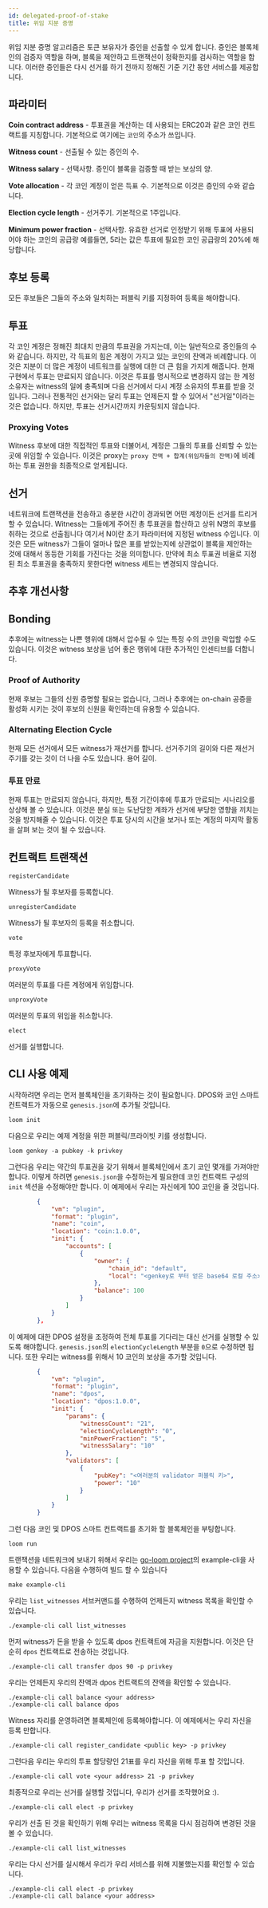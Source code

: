 ```yaml
---
id: delegated-proof-of-stake
title: 위임 지분 증명
---
```

위임 지분 증명 알고리즘은 토큰 보유자가 증인을 선출할 수 있게 합니다. 증인은 블록체인의 검증자 역할을 하며, 블록을 제안하고 트랜잭션이 정확한지를 검사하는 역할을 합니다. 이러한 증인들은 다시 선거를 하기 전까지 정해진 기준 기간 동안 서비스를 제공합니다.

## 파라미터

**Coin contract address** - 투표권을 계산하는 데 사용되는 ERC20과 같은 코인 컨트랙트를 지칭합니다. 기본적으로 여기에는 `코인`의 주소가 쓰입니다.

**Witness count** - 선출될 수 있는 증인의 수.

**Witness salary** - 선택사항. 증인이 블록을 검증할 때 받는 보상의 양.

**Vote allocation** - 각 코인 계정이 얻은 득표 수. 기본적으로 이것은 증인의 수와 같습니다.

**Election cycle length** - 선거주기. 기본적으로 1주입니다.

**Minimum power fraction** - 선택사항. 유효한 선거로 인정받기 위해 투표에 사용되어야 하는 코인의 공급량 예를들면, 5라는 값은 투표에 필요한 코인 공급량의 20%에 해당합니다.

## 후보 등록

모든 후보들은 그들의 주소와 일치하는 퍼블릭 키를 지정하여 등록을 해야합니다.

## 투표

각 코인 계정은 정해진 최대치 만큼의 투표권을 가지는데, 이는 일반적으로 증인들의 수와 같습니다. 하지만, 각 득표의 힘은 계정이 가지고 있는 코인의 잔액과 비례합니다. 이것은 지분이 더 많은 계정이 네트워크를 실행에 대한 더 큰 힘을 가지게 해줍니다. 현재 구현에서 투표는 만료되지 않습니다. 이것은 투표를 명시적으로 변경하지 않는 한 계정 소유자는 witness의 일에 충족되며 다음 선거에서 다시 계정 소유자의 투표를 받을 것입니다. 그러나 전통적인 선거와는 달리 투표는 언제든지 할 수 있어서 "선거일"이라는 것은 없습니다. 하지만, 투표는 선거시간까지 카운팅되지 않습니다.

### Proxying Votes

Witness 후보에 대한 직접적인 투표와 더불어서, 계정은 그들의 투표를 신뢰할 수 있는 곳에 위임할 수 있습니다. 이것은 proxy는 `proxy 잔액 + 합계(위임자들의 잔액)`에 비례하는 투표 권한을 최종적으로 얻게됩니다.

## 선거

네트워크에 트랜잭션을 전송하고 충분한 시간이 경과되면 어떤 계정이든 선거를 트리거 할 수 있습니다. Witness는 그들에게 주어진 총 투표권을 합산하고 상위 N명의 후보를 취하는 것으로 선출됩니다 여기서 N이란 초기 파라미터에 지정된 witness 수입니다. 이것은 모든 witness가 그들이 얼마나 많은 표를 받았는지에 상관없이 블록을 제안하는 것에 대해서 동등한 기회를 가진다는 것을 의미합니다. 만약에 최소 투표권 비율로 지정된 최소 투표권을 충족하지 못한다면 witness 세트는 변경되지 않습니다.

## 추후 개선사항

## Bonding

추후에는 witness는 나쁜 행위에 대해서 압수될 수 있는 특정 수의 코인을 락업할 수도 있습니다. 이것은 witness 보상을 넘어 좋은 행위에 대한 추가적인 인센티브를 더합니다.

### Proof of Authority

현재 후보는 그들의 신원 증명할 필요는 없습니다, 그러나 추후에는 on-chain 공증을 활성화 시키는 것이 후보의 신원을 확인하는데 유용할 수 있습니다.

### Alternating Election Cycle

현재 모든 선거에서 모든 witness가 재선거를 합니다. 선거주기의 길이와 다른 재선거주기를 갖는 것이 더 나을 수도 있습니다. 용어 길이.

### 투표 만료

현재 투표는 만료되지 않습니다, 하지만, 특정 기간이후에 투표가 만료되는 시나리오를 상상해 볼 수 있습니다. 이것은 분실 또는 도난당한 계좌가 선거에 부당한 영향을 끼치는 것을 방지해줄 수 있습니다. 이것은 투표 당시의 시간을 보거나 또는 계정의 마지막 활동을 살펴 보는 것이 될 수 있습니다.

## 컨트랙트 트랜잭션

`registerCandidate`

Witness가 될 후보자를 등록합니다.

`unregisterCandidate`

Witness가 될 후보자의 등록을 취소합니다.

`vote`

특정 후보자에게 투표합니다.

`proxyVote`

여러분의 투표를 다른 계정에게 위임합니다.

`unproxyVote`

여러분의 투표의 위임을 취소합니다.

`elect`

선거를 실행합니다.

## CLI 사용 예제

시작하려면 우리는 먼저 블록체인을 초기화하는 것이 필요합니다. DPOS와 코인 스마트 컨트랙트가 자동으로 `genesis.json`에 추가될 것입니다.

```shell
loom init
```

다음으로 우리는 예제 계정을 위한 퍼블릭/프라이빗 키를 생성합니다.

```shell
loom genkey -a pubkey -k privkey
```

그런다음 우리는 약간의 투표권을 갖기 위해서 블록체인에서 초기 코인 몇개를 가져야만 합니다. 이렇게 하려면 `genesis.json`을 수정하는게 필요한데 코인 컨트랙트 구성의 `init` 섹션을 수정해야만 합니다. 이 예제에서 우리는 자신에게 100 코인을 줄 것입니다.

```json
        {
            "vm": "plugin",
            "format": "plugin",
            "name": "coin",
            "location": "coin:1.0.0",
            "init": {
                "accounts": [
                    {
                        "owner": {
                            "chain_id": "default",
                            "local": "<genkey로 부터 얻은 base64 로컬 주소>"
                        },
                        "balance": 100
                    }
                ]
            }
        },
```

이 예제에 대한 DPOS 설정을 조정하여 전체 투표를 기다리는 대신 선거를 실행할 수 있도록 해야합니다. `genesis.json`의 `electionCycleLength` 부분을 `0`으로 수정하면 됩니다. 또한 우리는 witness를 위해서 10 코인의 보상을 추가할 것입니다.

```json
        {
            "vm": "plugin",
            "format": "plugin",
            "name": "dpos",
            "location": "dpos:1.0.0",
            "init": {
                "params": {
                    "witnessCount": "21",
                    "electionCycleLength": "0",
                    "minPowerFraction": "5",
                    "witnessSalary": "10"
                },
                "validators": [
                    {
                        "pubKey": "<여러분의 validator 퍼블릭 키>",
                        "power": "10"
                    }
                ]
            }
        }
```

그런 다음 코인 및 DPOS 스마트 컨트랙트를 초기화 할 블록체인을 부팅합니다.

```shell
loom run
```

트랜잭션을 네트워크에 보내기 위해서 우리는 [go-loom project](https://github.com/loomnetwork/go-loom)의 example-cli을 사용할 수 있습니다. 다음을 수행하여 빌드 할 수 있습니다

```shell
make example-cli
```

우리는 `list_witnesses` 서브커맨드를 수행하여 언제든지 witness 목록을 확인할 수 있습니다.

```shell
./example-cli call list_witnesses
```

먼저 witness가 돈을 받을 수 있도록 dpos 컨트랙트에 자금을 지원합니다. 이것은 단순히 `dpos` 컨트랙트로 전송하는 것입니다.

```shell
./example-cli call transfer dpos 90 -p privkey
```

우리는 언제든지 우리의 잔액과 dpos 컨트랙트의 잔액을 확인할 수 있습니다.

```shell
./example-cli call balance <your address>
./example-cli call balance dpos
```

Witness 자리를 운영하려면 블록체인에 등록해야합니다. 이 예제에서는 우리 자신을 등록 만합니다.

```shell
./example-cli call register_candidate <public key> -p privkey
```

그런다음 우리는 우리의 투표 할당량인 21표를 우리 자신을 위해 투표 할 것입니다.

```shell
./example-cli call vote <your address> 21 -p privkey
```

최종적으로 우리는 선거를 실행할 것입니다, 우리가 선거를 조작했어요 :).

```shell
./example-cli call elect -p privkey
```

우리가 선출 된 것을 확인하기 위해 우리는 witness 목록을 다시 점검하여 변경된 것을 볼 수 있습니다.

```shell
./example-cli call list_witnesses
```

우리는 다시 선거를 실시해서 우리가 우리 서비스를 위해 지불했는지를 확인할 수 있습니다.

```shell
./example-cli call elect -p privkey
./example-cli call balance <your address>
```
